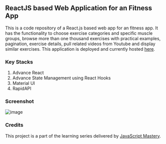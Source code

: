 ## ReactJS based Web Application for an Fitness App
This is a code repository of a React.js based web app for an fitness app. It has the functionality to choose exercise categories and specific 
muscle groups, browse more than one thousand exercises with practical examples, pagination, exercise details, pull related videos from 
Youtube and display similar exercises. This application is deployed and currently hosted [here](https://fitness-react-app.netlify.app/).

### Key Stacks
1. Advance React
2. Advance State Management using React Hooks
3. Material UI
4. RapidAPI

### Screenshot
![image](https://github.com/zhenyu92/fitness_app/blob/main/screenshot.PNG)

### Credits
This project is a part of the learning series delivered by [JavaScript Mastery](https://github.com/adrianhajdin).
